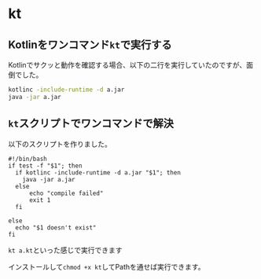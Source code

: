 # kt



## Kotlinをワンコマンド`kt`で実行する

Kotlinでサクッと動作を確認する場合、以下の二行を実行していたのですが、面倒でした。

```bash
kotlinc -include-runtime -d a.jar
java -jar a.jar
```

## `kt`スクリプトでワンコマンドで解決

以下のスクリプトを作りました。

```shell:kt
#!/bin/bash
if test -f "$1"; then
  if kotlinc -include-runtime -d a.jar "$1"; then
    java -jar a.jar
  else
      echo "compile failed"
      exit 1
  fi

else
  echo "$1 doesn't exist"
fi
```

`kt a.kt`といった感じで実行できます

インストールして`chmod +x kt`してPathを通せば実行できます。
